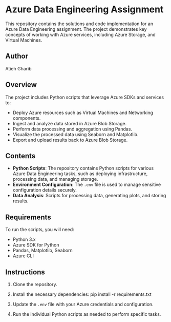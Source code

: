 # Azure Data Engineering Assignment

This repository contains the solutions and code implementation for an Azure Data Engineering assignment. The project demonstrates key concepts of working with Azure services, including Azure Storage, and Virtual Machines.

## Author
Atieh Gharib

## Overview
The project includes Python scripts that leverage Azure SDKs and services to:
- Deploy Azure resources such as Virtual Machines and Networking components.
- Ingest and analyze data stored in Azure Blob Storage.
- Perform data processing and aggregation using Pandas.
- Visualize the processed data using Seaborn and Matplotlib.
- Export and upload results back to Azure Blob Storage.

## Contents
- **Python Scripts**: The repository contains Python scripts for various Azure Data Engineering tasks, such as deploying infrastructure, processing data, and managing storage.
- **Environment Configuration**: The `.env` file is used to manage sensitive configuration details securely.
- **Data Analysis**: Scripts for processing data, generating plots, and storing results.

## Requirements
To run the scripts, you will need:
- Python 3.x
- Azure SDK for Python
- Pandas, Matplotlib, Seaborn
- Azure CLI 

## Instructions
1. Clone the repository.
2. Install the necessary dependencies:
   pip install -r requirements.txt
   
4. Update the `.env` file with your Azure credentials and configuration.
5. Run the individual Python scripts as needed to perform specific tasks.

